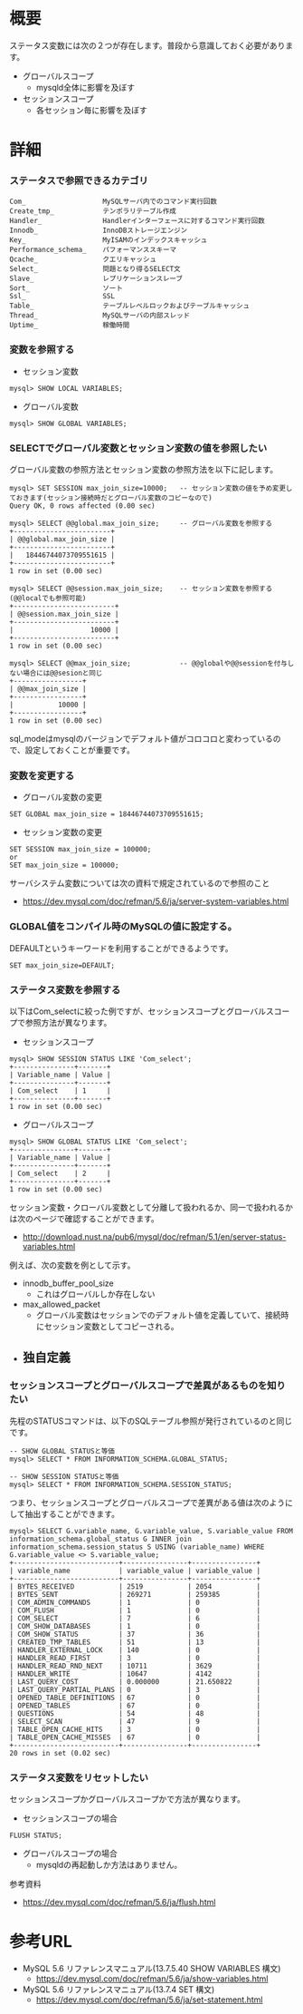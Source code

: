 # 概要
ステータス変数には次の２つが存在します。普段から意識しておく必要があります。
- グローバルスコープ
  - mysqld全体に影響を及ぼす
- セッションスコープ
  - 各セッション毎に影響を及ぼす



# 詳細

### ステータスで参照できるカテゴリ
```
Com_                   MySQLサーバ内でのコマンド実行回数
Create_tmp_            テンポラリテーブル作成
Handler_               Handlerインターフェースに対するコマンド実行回数
Innodb_                InnoDBストレージエンジン
Key_                   MyISAMのインデックスキャッシュ
Performance_schema_    パフォーマンススキーマ
Qcache_                クエリキャッシュ
Select_                問題となり得るSELECT文
Slave_                 レプリケーションスレーブ
Sort_                  ソート
Ssl_                   SSL
Table_                 テーブルレベルロックおよびテーブルキャッシュ
Thread_                MySQLサーバの内部スレッド
Uptime_                稼働時間
```

### 変数を参照する
- セッション変数
```
mysql> SHOW LOCAL VARIABLES;
```
- グローバル変数
```
mysql> SHOW GLOBAL VARIABLES;
```

### SELECTでグローバル変数とセッション変数の値を参照したい
グローバル変数の参照方法とセッション変数の参照方法を以下に記します。
```
mysql> SET SESSION max_join_size=10000;   -- セッション変数の値を予め変更しておきます(セッション接続時だとグローバル変数のコピーなので)
Query OK, 0 rows affected (0.00 sec)

mysql> SELECT @@global.max_join_size;     -- グローバル変数を参照する
+------------------------+
| @@global.max_join_size |
+------------------------+
|   18446744073709551615 |
+------------------------+
1 row in set (0.00 sec)

mysql> SELECT @@session.max_join_size;    -- セッション変数を参照する(@@localでも参照可能)
+-------------------------+
| @@session.max_join_size |
+-------------------------+
|                   10000 |
+-------------------------+
1 row in set (0.00 sec)

mysql> SELECT @@max_join_size;            -- @@globalや@@sessionを付与しない場合には@@sesionと同じ
+-----------------+
| @@max_join_size |
+-----------------+
|           10000 |
+-----------------+
1 row in set (0.00 sec)
```


sql_modeはmysqlのバージョンでデフォルト値がコロコロと変わっているので、設定しておくことが重要です。

### 変数を変更する
- グローバル変数の変更
```
SET GLOBAL max_join_size = 18446744073709551615;
```
- セッション変数の変更
```
SET SESSION max_join_size = 100000;
or
SET max_join_size = 100000;
```

サーバシステム変数については次の資料で規定されているので参照のこと
- https://dev.mysql.com/doc/refman/5.6/ja/server-system-variables.html

### GLOBAL値をコンパイル時のMySQLの値に設定する。
DEFAULTというキーワードを利用することができるようです。
```
SET max_join_size=DEFAULT;
```

### ステータス変数を参照する

以下はCom_selectに絞った例ですが、セッションスコープとグローバルスコープで参照方法が異なります。
- セッションスコープ
```
mysql> SHOW SESSION STATUS LIKE 'Com_select';
+---------------+-------+
| Variable_name | Value |
+---------------+-------+
| Com_select    | 1     |
+---------------+-------+
1 row in set (0.00 sec)
```
- グローバルスコープ
```
mysql> SHOW GLOBAL STATUS LIKE 'Com_select';
+---------------+-------+
| Variable_name | Value |
+---------------+-------+
| Com_select    | 2     |
+---------------+-------+
1 row in set (0.00 sec)
```

セッション変数・クローバル変数として分離して扱われるか、同一で扱われるかは次のページで確認することができます。
- http://download.nust.na/pub6/mysql/doc/refman/5.1/en/server-status-variables.html

例えば、次の変数を例として示す。
- innodb_buffer_pool_size
  - これはグローバルしか存在しない
- max_allowed_packet
  - グローバル変数はセッションでのデフォルト値を定義していて、接続時にセッション変数としてコピーされる。
- 独自定義
  - 

### セッションスコープとグローバルスコープで差異があるものを知りたい

先程のSTATUSコマンドは、以下のSQLテーブル参照が発行されているのと同じです。
```
-- SHOW GLOBAL STATUSと等価
mysql> SELECT * FROM INFORMATION_SCHEMA.GLOBAL_STATUS;

-- SHOW SESSION STATUSと等価
mysql> SELECT * FROM INFORMATION_SCHEMA.SESSION_STATUS;
```

つまり、セッションスコープとグローバルスコープで差異がある値は次のようにして抽出することができます。
```
mysql> SELECT G.variable_name, G.variable_value, S.variable_value FROM information_schema.global_status G INNER join information_schema.session_status S USING (variable_name) WHERE G.variable_value <> S.variable_value;
+--------------------------+----------------+----------------+
| variable_name            | variable_value | variable_value |
+--------------------------+----------------+----------------+
| BYTES_RECEIVED           | 2519           | 2054           |
| BYTES_SENT               | 269271         | 259385         |
| COM_ADMIN_COMMANDS       | 1              | 0              |
| COM_FLUSH                | 1              | 0              |
| COM_SELECT               | 7              | 6              |
| COM_SHOW_DATABASES       | 1              | 0              |
| COM_SHOW_STATUS          | 37             | 36             |
| CREATED_TMP_TABLES       | 51             | 13             |
| HANDLER_EXTERNAL_LOCK    | 140            | 0              |
| HANDLER_READ_FIRST       | 3              | 0              |
| HANDLER_READ_RND_NEXT    | 10711          | 3629           |
| HANDLER_WRITE            | 10647          | 4142           |
| LAST_QUERY_COST          | 0.000000       | 21.650822      |
| LAST_QUERY_PARTIAL_PLANS | 0              | 3              |
| OPENED_TABLE_DEFINITIONS | 67             | 0              |
| OPENED_TABLES            | 67             | 0              |
| QUESTIONS                | 54             | 48             |
| SELECT_SCAN              | 47             | 9              |
| TABLE_OPEN_CACHE_HITS    | 3              | 0              |
| TABLE_OPEN_CACHE_MISSES  | 67             | 0              |
+--------------------------+----------------+----------------+
20 rows in set (0.02 sec)
```


### ステータス変数をリセットしたい
セッションスコープかグローバルスコープかで方法が異なります。

- セッションスコープの場合
```
FLUSH STATUS;
```
- グローバルスコープの場合
  - mysqldの再起動しか方法はありません。

参考資料
- https://dev.mysql.com/doc/refman/5.6/ja/flush.html

# 参考URL
- MySQL 5.6 リファレンスマニュアル(13.7.5.40 SHOW VARIABLES 構文)
  - https://dev.mysql.com/doc/refman/5.6/ja/show-variables.html
- MySQL 5.6 リファレンスマニュアル(13.7.4 SET 構文)
  - https://dev.mysql.com/doc/refman/5.6/ja/set-statement.html
